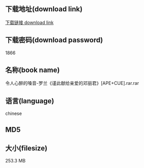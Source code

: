 ## 下载地址(download link)
[下载链接 download link](https://tutu365.netlify.app/?s=%E4%BB%A4%E4%BA%BA%E5%BF%83%E9%86%89%E7%9A%84%E5%97%93%E9%9F%B3-%E7%BD%97%E5%85%B0%E3%80%8A%E8%B0%A8%E6%AD%A4%E7%8C%AE%E7%BB%99%E4%BA%B2%E7%88%B1%E7%9A%84%E9%82%93%E4%B8%BD%E5%90%9B%E3%80%8B%5BAPE%2BCUE%5D.rar)

## 下载密码(download password)
1866

## 名称(book name)
令人心醉的嗓音-罗兰《谨此献给亲爱的邓丽君》[APE+CUE].rar.rar

## 语言(language)
chinese

## MD5


## 大小(filesize)
253.3 MB
